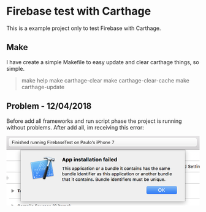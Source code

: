 # Firebase test with Carthage

This is a example project only to test Firebase with Carthage.  

## Make

I have create a simple Makefile to easy update and clear carthage things, so simple.

> make help
> make carthage-clear
> make carthage-clear-cache
> make carthage-update

## Problem - 12/04/2018

Before add all frameworks and run script phase the project is running without problems. After add all, im receiving this error:  

<img src="extras/images/error001.png">  

